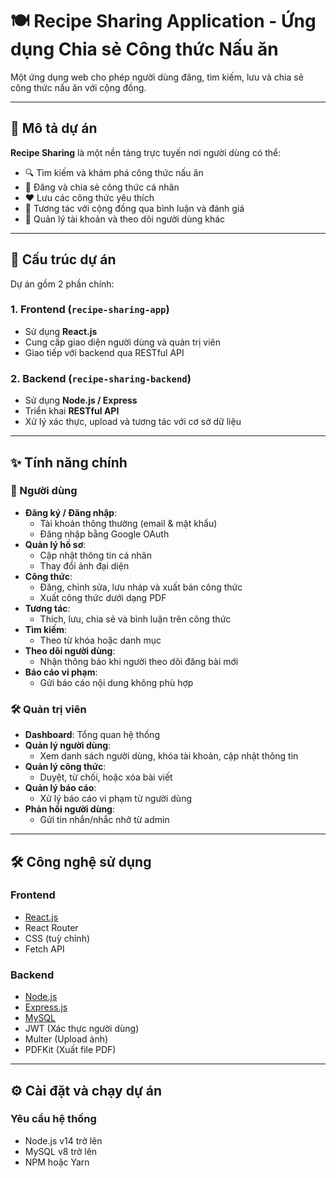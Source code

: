 # 🍽️ Recipe Sharing Application - Ứng dụng Chia sẻ Công thức Nấu ăn

Một ứng dụng web cho phép người dùng đăng, tìm kiếm, lưu và chia sẻ công thức nấu ăn với cộng đồng.

---

## 📌 Mô tả dự án

**Recipe Sharing** là một nền tảng trực tuyến nơi người dùng có thể:

- 🔍 Tìm kiếm và khám phá công thức nấu ăn
- 📝 Đăng và chia sẻ công thức cá nhân
- ❤️ Lưu các công thức yêu thích
- 💬 Tương tác với cộng đồng qua bình luận và đánh giá
- 👤 Quản lý tài khoản và theo dõi người dùng khác

---

## 📁 Cấu trúc dự án

Dự án gồm 2 phần chính:

### 1. Frontend (`recipe-sharing-app`)
- Sử dụng **React.js**
- Cung cấp giao diện người dùng và quản trị viên
- Giao tiếp với backend qua RESTful API

### 2. Backend (`recipe-sharing-backend`)
- Sử dụng **Node.js / Express**
- Triển khai **RESTful API**
- Xử lý xác thực, upload và tương tác với cơ sở dữ liệu

---

## ✨ Tính năng chính

### 👥 Người dùng

- **Đăng ký / Đăng nhập**:
  - Tài khoản thông thường (email & mật khẩu)
  - Đăng nhập bằng Google OAuth
- **Quản lý hồ sơ**:
  - Cập nhật thông tin cá nhân
  - Thay đổi ảnh đại diện
- **Công thức**:
  - Đăng, chỉnh sửa, lưu nháp và xuất bản công thức
  - Xuất công thức dưới dạng PDF
- **Tương tác**:
  - Thích, lưu, chia sẻ và bình luận trên công thức
- **Tìm kiếm**:
  - Theo từ khóa hoặc danh mục
- **Theo dõi người dùng**:
  - Nhận thông báo khi người theo dõi đăng bài mới
- **Báo cáo vi phạm**:
  - Gửi báo cáo nội dung không phù hợp

### 🛠️ Quản trị viên

- **Dashboard**: Tổng quan hệ thống
- **Quản lý người dùng**:
  - Xem danh sách người dùng, khóa tài khoản, cập nhật thông tin
- **Quản lý công thức**:
  - Duyệt, từ chối, hoặc xóa bài viết
- **Quản lý báo cáo**:
  - Xử lý báo cáo vi phạm từ người dùng
- **Phản hồi người dùng**:
  - Gửi tin nhắn/nhắc nhở từ admin

---

## 🛠️ Công nghệ sử dụng

### Frontend

- [React.js](https://reactjs.org/)
- React Router
- CSS (tuỳ chỉnh)
- Fetch API

### Backend

- [Node.js](https://nodejs.org/)
- [Express.js](https://expressjs.com/)
- [MySQL](https://www.mysql.com/)
- JWT (Xác thực người dùng)
- Multer (Upload ảnh)
- PDFKit (Xuất file PDF)

---

## ⚙️ Cài đặt và chạy dự án

### Yêu cầu hệ thống

- Node.js v14 trở lên
- MySQL v8 trở lên
- NPM hoặc Yarn



